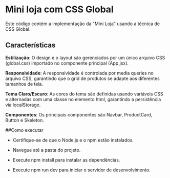 # Mini loja com CSS Global

Este código contém a implementação da "Mini Loja" usando a técnica de CSS Global.

## Características

**Estilização**: O design e o layout são gerenciados por um único arquivo CSS (global.css) importado no componente principal (App.jsx).

**Responsividade**: A responsividade é controlada por media queries no arquivo CSS, garantindo que o grid de produtos se adapte aos diferentes tamanhos de tela.

**Tema Claro/Escuro**: As cores do tema são definidas usando variáveis CSS e alternadas com uma classe no elemento html, garantindo a persistência via localStorage.

**Componentes**: Os principais componentes são Navbar, ProductCard, Button e Skeleton.

##Como executar

- Certifique-se de que o Node.js e o npm estão instalados.

- Navegue até a pasta do projeto.

- Execute npm install para instalar as dependências.

- Execute npm run dev para iniciar o servidor de desenvolvimento.